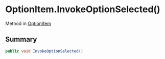 # OptionItem.InvokeOptionSelected()

Method in [OptionItem](/docs/api/csharp/yarn.unity.optionitem.md)

## Summary



```csharp
public void InvokeOptionSelected()
```

